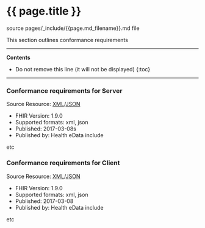 # {{ page.title }}

source pages/\_include/{{page.md_filename}}.md  file

This section outlines conformance requirements

---

<!-- TOC  the css styling for this is \pages\assets\css\project.css under 'markdown-toc'-->
**Contents**

* Do not remove this line (it will not be displayed)
{:toc}

---

<!-- end TOC -->


### Conformance requirements for Server

Source Resource: [XML](capabilitystatement-server.xml.html)/[JSON](capabilitystatement-server.json.html)



- FHIR Version: 1.9.0
- Supported formats: xml, json
- Published: 2017-03-08s
- Published by: Health eData include

etc

### Conformance requirements for Client

Source Resource: [XML](capabilitystatement-Client.xml.html)/[JSON](capabilitystatement-Client.json.html)

- FHIR Version: 1.9.0
- Supported formats: xml, json
- Published: 2017-03-08
- Published by: Health eData include

etc
